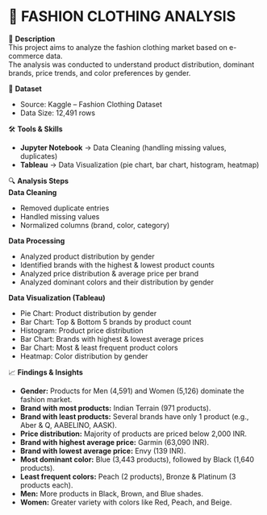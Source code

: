 # 👕 FASHION CLOTHING ANALYSIS

📝 **Description**  
This project aims to analyze the fashion clothing market based on e-commerce data.  
The analysis was conducted to understand product distribution, dominant brands, price trends, and color preferences by gender.  

📂 **Dataset**  
- Source: Kaggle – Fashion Clothing Dataset  
- Data Size: 12,491 rows  

🛠 **Tools & Skills**  
- **Jupyter Notebook** → Data Cleaning (handling missing values, duplicates)  
- **Tableau** → Data Visualization (pie chart, bar chart, histogram, heatmap)  

🔍 **Analysis Steps**  
**Data Cleaning**  
- Removed duplicate entries  
- Handled missing values  
- Normalized columns (brand, color, category)  

**Data Processing**  
- Analyzed product distribution by gender  
- Identified brands with the highest & lowest product counts  
- Analyzed price distribution & average price per brand  
- Analyzed dominant colors and their distribution by gender  

**Data Visualization (Tableau)**  
- Pie Chart: Product distribution by gender  
- Bar Chart: Top & Bottom 5 brands by product count  
- Histogram: Product price distribution  
- Bar Chart: Brands with highest & lowest average prices  
- Bar Chart: Most & least frequent product colors  
- Heatmap: Color distribution by gender  

📈 **Findings & Insights**  
- **Gender:** Products for Men (4,591) and Women (5,126) dominate the fashion market.  
- **Brand with most products:** Indian Terrain (971 products).  
- **Brand with least products:** Several brands have only 1 product (e.g., Aber & Q, AABELINO, AASK).  
- **Price distribution:** Majority of products are priced below 2,000 INR.  
- **Brand with highest average price:** Garmin (63,090 INR).  
- **Brand with lowest average price:** Envy (139 INR).  
- **Most dominant color:** Blue (3,443 products), followed by Black (1,640 products).  
- **Least frequent colors:** Peach (2 products), Bronze & Platinum (3 products each).  
- **Men:** More products in Black, Brown, and Blue shades.  
- **Women:** Greater variety with colors like Red, Peach, and Beige.  
